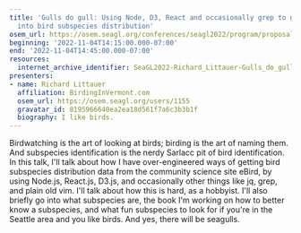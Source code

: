 ```yaml
---
title: 'Gulls do gull: Using Node, D3, React and occasionally grep to get insight
  into bird subspecies distribution'
osem_url: https://osem.seagl.org/conferences/seagl2022/program/proposals/915
beginning: '2022-11-04T14:15:00.000-07:00'
end: '2022-11-04T14:45:00.000-07:00'
resources:
  internet_archive_identifier: SeaGL2022-Richard_Littauer-Gulls_do_gull_Using_Node_D3_React_and_occasionally_grep_to_get_insight
presenters:
- name: Richard Littauer
  affiliation: BirdingInVermont.com
  osem_url: https://osem.seagl.org/users/1155
  gravatar_id: 8195966640ea2ea18d561f7a6c3b3b1f
  biography: I like birds.
---
```


Birdwatching is the art of looking at birds; birding is the art of naming them. And subspecies identification is the nerdy Sarlacc pit of bird identification. In this talk, I'll talk about how I have over-engineered ways of getting bird subspecies distribution data from the community science site eBird, by using Node.js, React.js, D3.js, and occasionally other things like jq, grep, and plain old vim. I'll talk about how this is hard, as a hobbyist. I'll also briefly go into what subspecies are, the book I'm working on how to better know a subspecies, and what fun subspecies to look for if you're in the Seattle area and you like birds. And yes, there will be seagulls.
